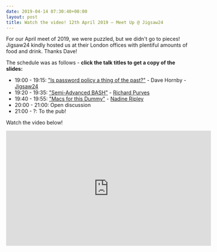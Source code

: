 ```yaml
---
date: 2019-04-14 07:30:40+00:00
layout: post
title: Watch the video! 12th April 2019 – Meet Up @ Jigsaw24
---
```


For our April meet of 2019, we were puzzled, but we didn't go to pieces! Jigsaw24 kindly hosted us at their London offices with plentiful amounts of food and drink. Thanks Dave!

The schedule was as follows - **click the talk titles to get a copy of the slides:**

 	
* 19:00 - 19:15: ["Is password policy a thing of the past?"](/presentations/2019.04.12-LDNApplAdminsDave.pdf) - Dave Hornby - [Jigsaw24](https://www.jigsaw24.com/)
* 19:20 - 19:35: ["Semi-Advanced BASH"](/presentations/2019.04.12-LDNApplAdminsRichard.pdf) - [Richard Purves](https://www.richard-purves.com/)
* 19:40 - 19:55: ["Macs for this Dummy"](/presentations/2019.04.12-LDNApplAdminsNadine.pdf) - [Nadine Ripley](https://macadmins.slack.com/team/U2CK3GAMS/)
* 20:00 - 21:00: Open discussion
* 21:00 - ?: To the pub!


Watch the video below!

<iframe width="560" height="315" src="https://www.youtube.com/embed/3OYW1pzuGlM" frameborder="0" allow="accelerometer; autoplay; encrypted-media; gyroscope; picture-in-picture" allowfullscreen></iframe>